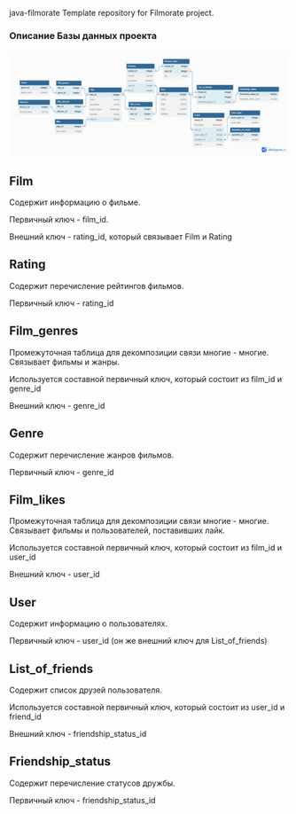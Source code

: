 java-filmorate
Template repository for Filmorate project.

### Описание Базы данных проекта
![5211142657450035558_119.jpg](5211142657450035558_119.jpg)

## Film
Содержит информацию о фильме.

Первичный ключ - film_id.

Внешний ключ - rating_id, который связывает Film и Rating

## Rating
Содержит перечисление рейтингов фильмов.

Первичный ключ - rating_id

## Film_genres
Промежуточная таблица для декомпозиции связи многие - многие. Связывает фильмы и жанры.

Используется составной первичный ключ, который состоит из film_id и genre_id

Внешний ключ - genre_id

## Genre
Содержит перечисление жанров фильмов.

Первичный ключ - genre_id

## Film_likes
Промежуточная таблица для декомпозиции связи многие - многие. Связывает фильмы и пользователей, поставивших лайк.

Используется составной первичный ключ, который состоит из film_id и user_id

Внешний ключ - user_id

## User
Содержит информацию о пользователях.

Первичный ключ - user_id (он же внешний ключ для List_of_friends)

## List_of_friends
Содержит список друзей пользователя.

Используется составной первичный ключ, который состоит из user_id и friend_id

Внешний ключ - friendship_status_id

## Friendship_status
Содержит перечисление статусов дружбы.

Первичный ключ - friendship_status_id